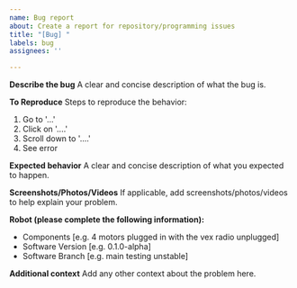 ```yaml
---
name: Bug report
about: Create a report for repository/programming issues
title: "[Bug] "
labels: bug
assignees: ''

---
```


**Describe the bug**
A clear and concise description of what the bug is.

**To Reproduce**
Steps to reproduce the behavior:
1. Go to '...'
2. Click on '....'
3. Scroll down to '....'
4. See error

**Expected behavior**
A clear and concise description of what you expected to happen.

**Screenshots/Photos/Videos**
If applicable, add screenshots/photos/videos to help explain your problem.

**Robot (please complete the following information):**
 - Components [e.g. 4 motors plugged in with the vex radio unplugged]
 - Software Version [e.g. 0.1.0-alpha]
 - Software Branch [e.g. main testing unstable]

**Additional context**
Add any other context about the problem here.
